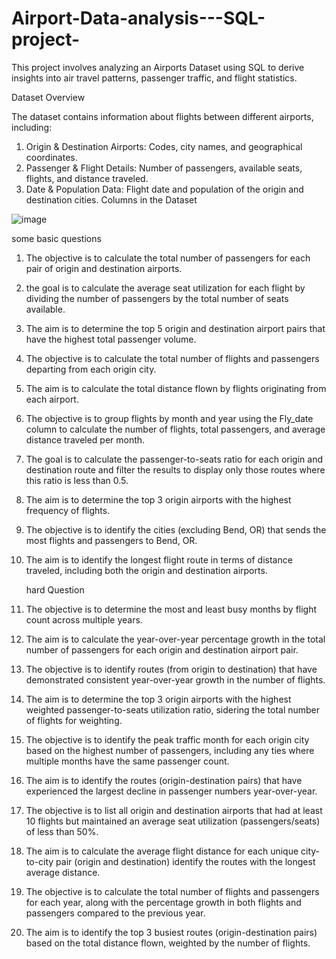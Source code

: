 # Airport-Data-analysis---SQL-project-
This project involves analyzing an Airports Dataset using SQL to derive insights into air travel patterns, passenger traffic, and flight statistics.

Dataset Overview

The dataset contains information about flights between different airports, including:
1. Origin & Destination Airports: Codes, city names, and geographical coordinates.
2. Passenger & Flight Details: Number of passengers, available seats, flights, and distance traveled.
3. Date & Population Data: Flight date and population of the origin and destination cities.
   Columns in the Dataset

![image](https://github.com/user-attachments/assets/c1c29752-9a33-4b01-8b9a-7c99278a9540)


some basic questions 

1. The objective is to calculate the total number of passengers for each pair of origin and destination airports.
2.  the goal is to calculate the average seat utilization for each flight by dividing the  number of passengers by the total number of seats available. 
3. The aim is to determine the top 5 origin and destination airport pairs that have the highest total passenger volume. 
4. The objective is to calculate the total number of flights and passengers departing from each origin city. 
5. The aim is to calculate the total distance flown by flights originating from each airport.
6. The objective is to group flights by month and year using the Fly_date column to calculate the number of flights,
  total passengers, and average distance traveled per month. 
7. The goal is to calculate the passenger-to-seats ratio for each origin and destination route
   and filter the results to display only those routes where this ratio is less than 0.5. 
8. The aim is to determine the top 3 origin airports with the highest frequency of flights. 
9. The objective is to identify the cities (excluding Bend, OR) that sends the most flights and passengers to Bend, OR. 
10. The aim is to identify the longest flight route in terms of distance traveled, including both the origin and destination airports. 

    hard Question 
1. The objective is to determine the most and least busy months by flight count across multiple years.
2. The aim is to calculate the year-over-year percentage growth in the total number of passengers for each origin and destination airport pair.
3. The objective is to identify routes (from origin to destination) that have demonstrated consistent year-over-year growth in the number of flights. 
4. The aim is to determine the top 3 origin airports with the highest weighted passenger-to-seats utilization ratio, 
   sidering the total number of flights for weighting.
5. The objective is to identify the peak traffic month for each origin city based on the highest number of passengers, 
   including any ties where multiple months have the same passenger count.
6. The aim is to identify the routes (origin-destination pairs) that have experienced the largest decline in passenger numbers year-over-year. 
7. The objective is to list all origin and destination airports that had at least 10 flights  but maintained an average seat utilization (passengers/seats) of less than 50%.  
8. The aim is to calculate the average flight distance for each unique city-to-city pair (origin and destination) 
   identify the routes with the longest average distance.
9. The objective is to calculate the total number of flights and passengers for each year,  along with the percentage growth in both flights and passengers compared to the previous year.   
10. The aim is to identify the top 3 busiest routes (origin-destination pairs) based on the total distance flown,
    weighted by the number of flights. 













   


